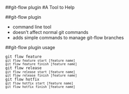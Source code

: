 ##git-flow plugin
#A Tool to Help



##git-flow plugin
* command line tool <!-- .element: class="fragment roll-in" -->
* doesn't affect normal git commands <!-- .element: class="fragment roll-in" -->
* adds simple commands to manage git-flow branches <!-- .element: class="fragment roll-in" -->



##git-flow plugin usage
<div>
    <code>git flow feature</code><br/>
    <small><code>git flow feature start [feature name]</code></small><br/>
    <small><code>git flow feature finish [feature name]</code></small>
</div> <!-- .element: class="fragment roll-in" -->
<div>
    <code>git flow release</code><br/>
    <small><code>git flow release start [feature name]</code></small><br/>
    <small><code>git flow release finish [feature name]</code></small>
</div> <!-- .element: class="fragment roll-in" -->
<div>
    <code>git flow hotfix</code><br/>
    <small><code>git flow hotfix start [feature name]</code></small><br/>
    <small><code>git flow hotfix finish [feature name]</code></small>
</div> <!-- .element: class="fragment roll-in" -->

